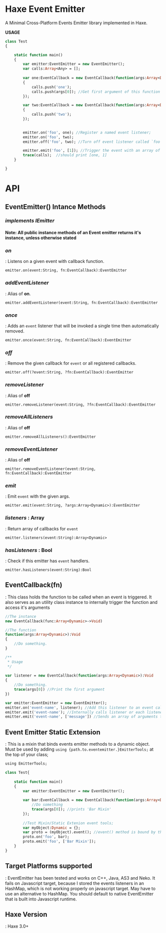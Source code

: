 # Haxe Event Emitter
A Minimal Cross-Platform Events Emitter library implemented in Haxe. 


**USAGE**

```hx
class Test
{

	static function main()
	{
		var emitter:EventEmitter = new EventEmitter();
		var calls:Array<Any> = [];
    
		var one:EventCallback = new EventCallback(function(args:Array<Dynamic>)  //Event function to be called when emitted
		{
			calls.push('one');
			calls.push(args[0]); //Get first argument of this function
		});

		var two:EventCallback = new EventCallback(function(args:Array<Dynamic>)
		{
			calls.push('two');
		});
		

		emitter.on('foo', one); //Register a named event listener;
		emitter.on('foo', two);
		emitter.off('foo', two); //Turn off event listener called `foo` that has a function two

		emitter.emit('foo', [1]); //Trigger the event with an array of callback parameters
		trace(calls);  //should print [one, 1]
	}

}
```

# API
## EventEmitter() Intance Methods
### *implements IEmitter*
#### Note: All public instance methods of an Event emitter returns it's instance, unless otherwise stated

### _on_ 
: Listens on a given event with callback function. 

`emitter.on(event:String, fn:EventCallback):EventEmitter`
			
### _addEventListener_ 
: Alias of **on**. 

`emitter.addEventListener(event:String, fn:EventCallback):EventEmitter`

### _once_ 
: Adds an `event` listener that will be invoked a single time then automatically removed.

`emitter.once(event:String, fn:EventCallback):EventEmitter`

### _off_ 
: Remove the given callback for `event` or all registered callbacks.

`emitter.off(?event:String, ?fn:EventCallback):EventEmitter`

### _removeListener_ 
: Alias of **off**

`emitter.removeListener(event:String, ?fn:EventCallback):EventEmitter`

### _removeAllListeners_ 
: Alias of **off**

`emitter.removeAllListeners():EventEmitter`

### _removeEventListener_ 
: Alias of **off**

`emitter.removeEventListener(event:String, fn:EventCallback):EventEmitter`

### _emit_ 
: Emit `event` with the given args.

`emitter.emit(event:String, ?args:Array<Dynamic>):EventEmitter`

### _listeners_ : Array
: Return array of callbacks for `event`

`emitter.listeners(event:String):Array<Dynamic>`

### _hasListeners_ : Bool
: Check if this emitter has `event` handlers.

`emitter.hasListeners(event:String):Bool`


## EventCallback(fn) 
:
This class holds the function to be called when an event is triggered. It also serves as an utility class instance to internally trigger the function and access it's arguments

```hx
//The instance
new EventCallback(func:Array<Dynamic>->Void)

//The function
function(args:Array<Dynamic>):Void
{
	//Do something.
}

/**
 * Usage
 */
 
var listener = new EventCallback(function(args:Array<Dynamic>):Void
{
	//Do something.
	trace(args[0]) //Print the first argument
}) 

var emitter:EventEmitter = new EventEmitter();
emitter.on('event-name', listener); //Add this listener to an event called `event-name`
emitter.emit('event-name'); //Internally calls listener or each listener registered to `event-name`
emitter.emit('event-name', ['message']) //Sends an array of arguments to the callback function, then call the function 
```


## Event Emitter Static Extension 
:
This is a mixin that binds events emitter methods to a dynamic object. Must be used by adding `using {path.to.eventemitter.}EmitterTools;` at the top of your class;

```hx
using EmitterTools;

class Test{
	
	static function main()
	{
		var emitter:EventEmitter = new EventEmitter();
		
		var bar:EventCallback = new EventCallback(function(args:Array<Dynamic>){
			//Do something
			trace(args[0]); //prints 'Bar Mixin'
		});
		
		//Test Mixin/Static Extenion event tools;
		var myObject:Dynamic = {};
		var proto = (myObject).event(); //event() method is bound by the EmitterTools extension
		proto.on('foo', bar);
		proto.emit('foo', ['Bar Mixin']);
	}	
}
```

## Target Platforms supported
: EventEmitter has been tested and works on C++, Java, AS3 and Neko. It fails on Javascript target, because I stored the events listeners in an HashMap, which is not working properly on javascript target. May have to use an alternative to HashMap. You should default to native EventEmitter that is built into Javascript runtime.

## Haxe Version
: Haxe 3.0+





